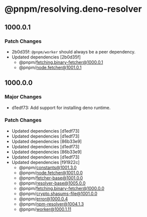 # @pnpm/resolving.deno-resolver

## 1000.0.1

### Patch Changes

- 2b0d35f: `@pnpm/worker` should always be a peer dependency.
- Updated dependencies [2b0d35f]
  - @pnpm/fetching.binary-fetcher@1000.0.1
  - @pnpm/node.fetcher@1001.0.1

## 1000.0.0

### Major Changes

- d1edf73: Add support for installing deno runtime.

### Patch Changes

- Updated dependencies [d1edf73]
- Updated dependencies [d1edf73]
- Updated dependencies [86b33e9]
- Updated dependencies [d1edf73]
- Updated dependencies [86b33e9]
- Updated dependencies [d1edf73]
- Updated dependencies [f91922c]
  - @pnpm/constants@1001.3.0
  - @pnpm/node.fetcher@1001.0.0
  - @pnpm/fetcher-base@1001.0.0
  - @pnpm/resolver-base@1005.0.0
  - @pnpm/fetching.binary-fetcher@1000.0.0
  - @pnpm/crypto.shasums-file@1001.0.0
  - @pnpm/error@1000.0.4
  - @pnpm/npm-resolver@1004.1.3
  - @pnpm/worker@1000.1.11
